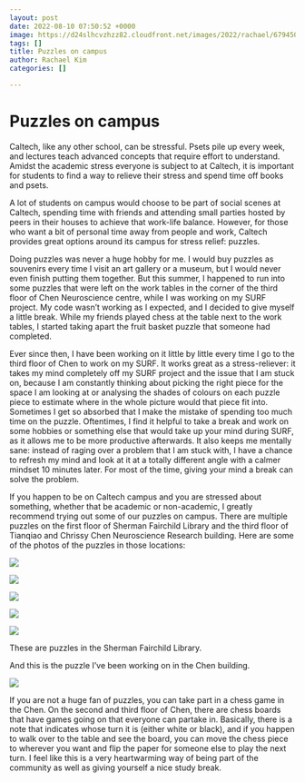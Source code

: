 ```yaml
---
layout: post
date: 2022-08-10 07:50:52 +0000
image: https://d24slhcvzhzz82.cloudfront.net/images/2022/rachael/67945004821__2CD55EF9-E45D-4C92-B50A-CA82A7AC7202.JPG
tags: []
title: Puzzles on campus
author: Rachael Kim
categories: []

---
```

# **Puzzles on campus**

Caltech, like any other school, can be stressful. Psets pile up every week, and lectures teach advanced concepts that require effort to understand. Amidst the academic stress everyone is subject to at Caltech, it is important for students to find a way to relieve their stress and spend time off books and psets.

A lot of students on campus would choose to be part of social scenes at Caltech, spending time with friends and attending small parties hosted by peers in their houses to achieve that work-life balance. However, for those who want a bit of personal time away from people and work, Caltech provides great options around its campus for stress relief: puzzles.

Doing puzzles was never a huge hobby for me. I would buy puzzles as souvenirs every time I visit an art gallery or a museum, but I would never even finish putting them together. But this summer, I happened to run into some puzzles that were left on the work tables in the corner of the third floor of Chen Neuroscience centre, while I was working on my SURF project. My code wasn’t working as I expected, and I decided to give myself a little break. While my friends played chess at the table next to the work tables, I started taking apart the fruit basket puzzle that someone had completed.

Ever since then, I have been working on it little by little every time I go to the third floor of Chen to work on my SURF. It works great as a stress-reliever: it takes my mind completely off my SURF project and the issue that I am stuck on, because I am constantly thinking about picking the right piece for the space I am looking at or analysing the shades of colours on each puzzle piece to estimate where in the whole picture would that piece fit into. Sometimes I get so absorbed that I make the mistake of spending too much time on the puzzle. Oftentimes, I find it helpful to take a break and work on some hobbies or something else that would take up your mind during SURF, as it allows me to be more productive afterwards. It also keeps me mentally sane: instead of raging over a problem that I am stuck with, I have a chance to refresh my mind and look at it at a totally different angle with a calmer mindset 10 minutes later. For most of the time, giving your mind a break can solve the problem.

If you happen to be on Caltech campus and you are stressed about something, whether that be academic or non-academic, I greatly recommend trying out some of our puzzles on campus. There are multiple puzzles on the first floor of Sherman Fairchild Library and the third floor of Tianqiao and Chrissy Chen Neuroscience Research building. Here are some of the photos of the puzzles in those locations:

  
![](https://d24slhcvzhzz82.cloudfront.net/images/2022/rachael/IMG_8636.JPG)

![](https://d24slhcvzhzz82.cloudfront.net/images/2022/rachael/IMG_8636.JPG)

![](https://d24slhcvzhzz82.cloudfront.net/images/2022/rachael/IMG_8638.JPG)

![](https://d24slhcvzhzz82.cloudfront.net/images/2022/rachael/IMG_8639.JPG)

![](https://d24slhcvzhzz82.cloudfront.net/images/2022/rachael/IMG_8640.JPG)

These are puzzles in the Sherman Fairchild Library.

And this is the puzzle I’ve been working on in the Chen building.

![](https://d24slhcvzhzz82.cloudfront.net/images/2022/rachael/67945004821__2CD55EF9-E45D-4C92-B50A-CA82A7AC7202.JPG)

If you are not a huge fan of puzzles, you can take part in a chess game in the Chen. On the second and third floor of Chen, there are chess boards that have games going on that everyone can partake in. Basically, there is a note that indicates whose turn it is (either white or black), and if you happen to walk over to the table and see the board, you can move the chess piece to wherever you want and flip the paper for someone else to play the next turn. I feel like this is a very heartwarming way of being part of the community as well as giving yourself a nice study break.